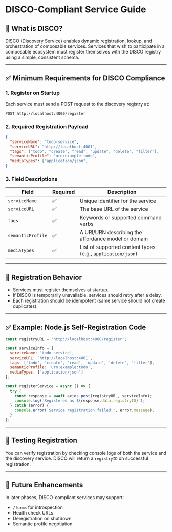 # DISCO-Compliant Service Guide

## 🧭 What is DISCO?

DISCO (Discovery Service) enables dynamic registration, lookup, and orchestration of composable services. Services that wish to participate in a composable ecosystem must register themselves with the DISCO registry using a simple, consistent schema.

---

## ✅ Minimum Requirements for DISCO Compliance

### 1. Register on Startup

Each service must send a POST request to the discovery registry at:

```
POST http://localhost:4000/register
```

### 2. Required Registration Payload

```json
{
  "serviceName": "todo-service",
  "serviceURL": "http://localhost:4001",
  "tags": ["todo", "create", "read", "update", "delete", "filter"],
  "semanticProfile": "urn:example:todo",
  "mediaTypes": ["application/json"]
}
```

### 3. Field Descriptions

| Field             | Required | Description |
|------------------|----------|-------------|
| `serviceName`     | ✅       | Unique identifier for the service |
| `serviceURL`      | ✅       | The base URL of the service |
| `tags`            | ✅       | Keywords or supported command verbs |
| `semanticProfile` | ✅       | A URI/URN describing the affordance model or domain |
| `mediaTypes`      | ✅       | List of supported content types (e.g., `application/json`) |

---

## 🔄 Registration Behavior

- Services must register themselves at startup.
- If DISCO is temporarily unavailable, services should retry after a delay.
- Each registration should be idempotent (same service should not create duplicates).

---

## ✅ Example: Node.js Self-Registration Code

```js
const registryURL = 'http://localhost:4000/register';

const serviceInfo = {
  serviceName: 'todo-service',
  serviceURL: `http://localhost:4001`,
  tags: ['todo', 'create', 'read', 'update', 'delete', 'filter'],
  semanticProfile: 'urn:example:todo',
  mediaTypes: ['application/json']
};

const registerService = async () => {
  try {
    const response = await axios.post(registryURL, serviceInfo);
    console.log(`Registered as ${response.data.registryID}`);
  } catch (error) {
    console.error('Service registration failed:', error.message);
  }
};
```

---

## 🧪 Testing Registration

You can verify registration by checking console logs of both the service and the discovery service. DISCO will return a `registryID` on successful registration.

---

## 🧩 Future Enhancements

In later phases, DISCO-compliant services may support:
- `/forms` for introspection
- Health check URLs
- Deregistration on shutdown
- Semantic profile negotiation
